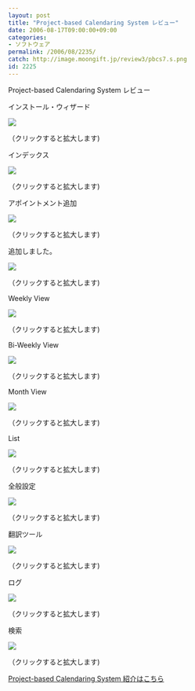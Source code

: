 ```yaml
---
layout: post
title: "Project-based Calendaring System レビュー"
date: 2006-08-17T09:00:00+09:00
categories:
- ソフトウェア
permalink: /2006/08/2235/
catch: http://image.moongift.jp/review3/pbcs7.s.png
id: 2225
---
```

Project-based Calendaring System レビュー  
<!--more-->

インストール・ウィザード

  

[![](http://image.moongift.jp/review3/pbcs1.s.png)](http://image.moongift.jp/review3/pbcs1.png)  
  
（クリックすると拡大します)

  

インデックス

  

[![](http://image.moongift.jp/review3/pbcs2.s.png)](http://image.moongift.jp/review3/pbcs2.png)  
  
（クリックすると拡大します)

  

アポイントメント追加

  

[![](http://image.moongift.jp/review3/pbcs3.s.png)](http://image.moongift.jp/review3/pbcs3.png)  
  
（クリックすると拡大します)

  

追加しました。

  

[![](http://image.moongift.jp/review3/pbcs4.s.png)](http://image.moongift.jp/review3/pbcs4.png)  
  
（クリックすると拡大します)

  

Weekly View

  

[![](http://image.moongift.jp/review3/pbcs5.s.png)](http://image.moongift.jp/review3/pbcs5.png)  
  
（クリックすると拡大します)

  

Bi-Weekly View

  

[![](http://image.moongift.jp/review3/pbcs6.s.png)](http://image.moongift.jp/review3/pbcs6.png)  
  
（クリックすると拡大します)

  

Month View

  

[![](http://image.moongift.jp/review3/pbcs7.s.png)](http://image.moongift.jp/review3/pbcs7.png)  
  
（クリックすると拡大します)

  

List

  

[![](http://image.moongift.jp/review3/pbcs8.s.png)](http://image.moongift.jp/review3/pbcs8.png)  
  
（クリックすると拡大します)

  

全般設定

  

[![](http://image.moongift.jp/review3/pbcs9.s.png)](http://image.moongift.jp/review3/pbcs9.png)  
  
（クリックすると拡大します)

  

翻訳ツール

  

[![](http://image.moongift.jp/review3/pbcs10.s.png)](http://image.moongift.jp/review3/pbcs10.png)  
  
（クリックすると拡大します)

  

ログ

  

[![](http://image.moongift.jp/review3/pbcs11.s.png)](http://image.moongift.jp/review3/pbcs11.png)  
  
（クリックすると拡大します)

  

検索

  

[![](http://image.moongift.jp/review3/pbcs12.s.png)](http://image.moongift.jp/review3/pbcs12.png)  
  
（クリックすると拡大します)

  

[Project-based Calendaring System 紹介はこちら](http://oss.moongift.jp/intro/i-2236.html)

